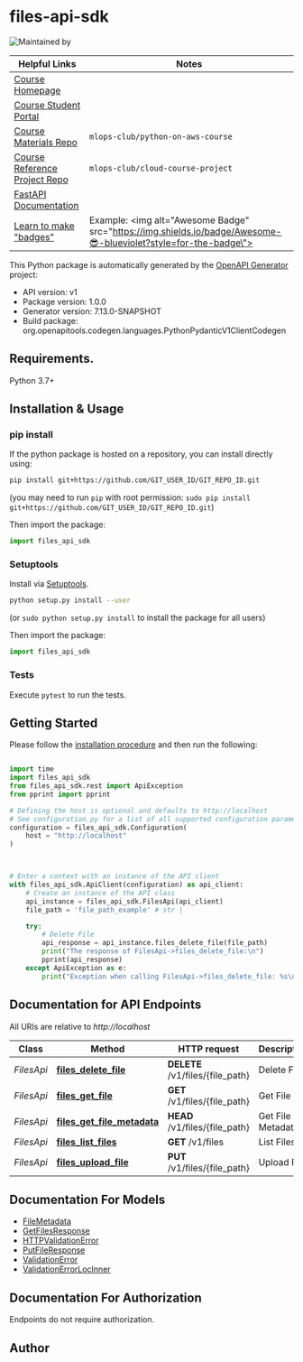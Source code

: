 # files-api-sdk
![Maintained by](https://img.shields.io/badge/Maintained%20by-MLOps%20Club-05998B?style=for-the-badge)

| Helpful Links | Notes |
| --- | --- |
| [Course Homepage](https://mlops-club.org) | |
| [Course Student Portal](https://courses.mlops-club.org) | |
| [Course Materials Repo](https://github.com/mlops-club/python-on-aws-course.git) | `mlops-club/python-on-aws-course` |
| [Course Reference Project Repo](https://github.com/mlops-club/cloud-course-project.git) | `mlops-club/cloud-course-project` |
| [FastAPI Documentation](https://fastapi.tiangolo.com/) | |
| [Learn to make \"badges\"](https://shields.io/) | Example: <img alt=\"Awesome Badge\" src=\"https://img.shields.io/badge/Awesome-😎-blueviolet?style=for-the-badge\"> |


This Python package is automatically generated by the [OpenAPI Generator](https://openapi-generator.tech) project:

- API version: v1
- Package version: 1.0.0
- Generator version: 7.13.0-SNAPSHOT
- Build package: org.openapitools.codegen.languages.PythonPydanticV1ClientCodegen

## Requirements.

Python 3.7+

## Installation & Usage
### pip install

If the python package is hosted on a repository, you can install directly using:

```sh
pip install git+https://github.com/GIT_USER_ID/GIT_REPO_ID.git
```
(you may need to run `pip` with root permission: `sudo pip install git+https://github.com/GIT_USER_ID/GIT_REPO_ID.git`)

Then import the package:
```python
import files_api_sdk
```

### Setuptools

Install via [Setuptools](http://pypi.python.org/pypi/setuptools).

```sh
python setup.py install --user
```
(or `sudo python setup.py install` to install the package for all users)

Then import the package:
```python
import files_api_sdk
```

### Tests

Execute `pytest` to run the tests.

## Getting Started

Please follow the [installation procedure](#installation--usage) and then run the following:

```python

import time
import files_api_sdk
from files_api_sdk.rest import ApiException
from pprint import pprint

# Defining the host is optional and defaults to http://localhost
# See configuration.py for a list of all supported configuration parameters.
configuration = files_api_sdk.Configuration(
    host = "http://localhost"
)



# Enter a context with an instance of the API client
with files_api_sdk.ApiClient(configuration) as api_client:
    # Create an instance of the API class
    api_instance = files_api_sdk.FilesApi(api_client)
    file_path = 'file_path_example' # str | 

    try:
        # Delete File
        api_response = api_instance.files_delete_file(file_path)
        print("The response of FilesApi->files_delete_file:\n")
        pprint(api_response)
    except ApiException as e:
        print("Exception when calling FilesApi->files_delete_file: %s\n" % e)

```

## Documentation for API Endpoints

All URIs are relative to *http://localhost*

Class | Method | HTTP request | Description
------------ | ------------- | ------------- | -------------
*FilesApi* | [**files_delete_file**](docs/FilesApi.md#files_delete_file) | **DELETE** /v1/files/{file_path} | Delete File
*FilesApi* | [**files_get_file**](docs/FilesApi.md#files_get_file) | **GET** /v1/files/{file_path} | Get File
*FilesApi* | [**files_get_file_metadata**](docs/FilesApi.md#files_get_file_metadata) | **HEAD** /v1/files/{file_path} | Get File Metadata
*FilesApi* | [**files_list_files**](docs/FilesApi.md#files_list_files) | **GET** /v1/files | List Files
*FilesApi* | [**files_upload_file**](docs/FilesApi.md#files_upload_file) | **PUT** /v1/files/{file_path} | Upload File


## Documentation For Models

 - [FileMetadata](docs/FileMetadata.md)
 - [GetFilesResponse](docs/GetFilesResponse.md)
 - [HTTPValidationError](docs/HTTPValidationError.md)
 - [PutFileResponse](docs/PutFileResponse.md)
 - [ValidationError](docs/ValidationError.md)
 - [ValidationErrorLocInner](docs/ValidationErrorLocInner.md)


<a id="documentation-for-authorization"></a>
## Documentation For Authorization

Endpoints do not require authorization.


## Author




